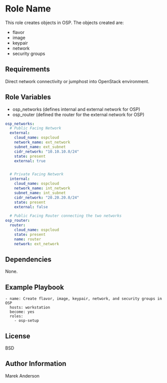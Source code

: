 Role Name
=========

This role creates objects in OSP. The objects created are:
- flavor
- image
- keypair
- network
- security groups

Requirements
------------

Direct network connectivity or jumphost into OpenStack environment.

Role Variables
--------------

- osp_networks (defines internal and external network for OSP)
- osp_router (defined the router for the external network for OSP)

```yaml
osp_networks:
  # Public Facing Network   
  external:
    cloud_name: ospcloud
    network_name: ext_network
    subnet_name: ext_subnet
    cidr_network: "10.10.10.0/24"
    state: present
    external: true


  # Private Facing Network   
  internal:
    cloud_name: ospcloud
    network_name: int_network
    subnet_name: int_subnet
    cidr_network: "20.20.20.0/24"
    state: present
    external: false

  # Public Facing Router connecting the two networks
osp_router:
  router:
    cloud_name: ospcloud
    state: present
    name: router
    network: ext_network
```

Dependencies
------------

None.

Example Playbook
----------------

    - name: Create flavor, image, keypair, network, and security groups in OSP 
      hosts: workstation
      become: yes
      roles:
        - osp-setup

License
-------

BSD

Author Information
------------------

Marek Anderson
